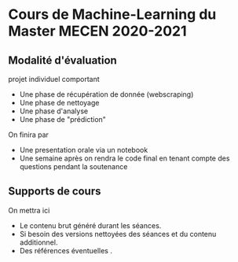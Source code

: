 # Cours de Machine-Learning du Master MECEN 2020-2021

## Modalité d'évaluation

projet individuel comportant
- Une phase de récupération de donnée (webscraping)
- Une phase de nettoyage
- Une phase d'analyse 
- Une phase de "prédiction"

On finira par
- Une presentation orale via un notebook 
- Une semaine après on rendra le code final en tenant compte des questions pendant la soutenance


## Supports de cours 

On mettra ici
- Le contenu brut généré durant les séances.
- Si besoin des versions nettoyées des séances et du contenu additionnel.
- Des références éventuelles .
